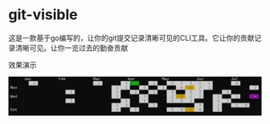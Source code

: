 # git-visible
这是一款基于go编写的，让你的git提交记录清晰可见的CLI工具。它让你的贡献记录清晰可见。让你一览过去的勤奋贡献

效果演示

![图片](/resources/img1.png)